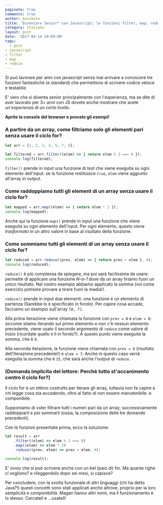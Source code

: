 ```yaml
---
paginate: true
comments: true
author: musikele
title: 'Diventare Senior™ con Javascript: le funzioni filter, map, reduce'
category: Italiano
layout: post
date: '2017-04-14 10:09:00'
tags:
  - post
- javascript
- filter
- map
- reduce
---
```

Si può lavorare per anni con javascript senza mai arrivare a conoscere tre funzioni fantastiche (e standard) che permettono di scrivere codice veloce e testabile.  

E' vero che si diventa senior principalmente con l'esperienza, ma se dite di aver lavorato per 3+ anni con JS dovete anche mostrare che avete un'_esperienza di un certo livello_.

**Aprite la console del browser e provate gli esempi!**

### A partire da un array, come filtriamo solo gli elementi pari senza usare il ciclo for?

```javascript
let arr = [1, 2, 3, 4, 5, 7, 8];

let filtered = arr.filter((elem) => { return elem % 2 === 0 });
console.log(filtered);
```

`filter()` prende in input una funzione di _test_ che viene eseguita su ogni elemento dell'input: se la funzione restituisce `true`, `elem` viene aggiunto all'array in output. 

### Come raddoppiamo tutti gli element di un array senza usare il ciclo for? 

```javascript
let mapped = arr.map((elem) => { return elem * 2 });
console.log(mapped);
```

Anche qui la funzione `map()` prende in input una funzione che viene eseguita su ogni elemento dell'input. Per ogni elemento, questo viene _trasformato_ in un altro valore in base al risultato della funzione. 

### Come sommiamo tutti gli elementi di un array senza usare il ciclo for? 

```javascript
let reduced = arr.reduce((prev, elem) => { return prev + elem }, 0);
console.log(reduced);
```

`reduce()` è più complessa da spiegare, ma poi sarà facilissima da usare: permette di applicare una funzione _N-a-1_ dove da un array tiriamo fuori un unico risultato. Nel nostro esempio abbiamo applicato la somma (voi come esercizio potreste provare a tirare fuori la media!). 

`reduce()` prende in input due elementi: una funzione e un elemento di partenza (Sarebbe lo `0` specificato in fondo). Per capire cosa accade, facciamo un esempio sull'array `[8, 7]`. 

Alla prima iterazione viene chiamata la funzione con `prev = 0` e `elem = 8`: siccome stiamo iterando sul primo elemento e non c'è nessun elemento precedente, viene usato il secondo argomento di `reduce` come valore di inizio (ricordate quello `0` lì in fondo?). A questo punto viene eseguita la somma, che è `8`. 

Alla seconda iterazione, la funzione viene chiamata con `prev = 8` (risultato dell'iterazione precedente!) e `elem = 7`:  Anche in questo caso verrà eseguita la somma che è `15`, che sarà anche l'output di `reduce`. 

### (Domanda implicita del lettore: Perchè tutto st'accanimento contro il ciclo for?)
Il ciclo for è un ottimo costrutto per iterare gli array, tuttavia non fa capire a chi legge cosa sta accadendo, oltre al fatto di non essere manutenibile. e componibile. 

Supponiamo di voler filtrare tutti i numeri pari da un array; successivamente raddoppiarli e poi sommarli (ossia, la composizione delle tre domande precedenti). 

Con le funzioni presentate prima, ecco la soluzione: 

```javascript
let result = arr
	.filter((elem) => elem % 2 === 0)
	.map((elem) => elem * 2)
	.reduce((prev, elem) => prev + elem, 0);

console.log(result);
```

E' ovvio che si può scrivere anche con un bel (paio di) for. Ma quante righe ci vogliono? e rileggendolo dopo sei mesi, si capisce? 

Per concludere, con la svolta funzionale di altri linguaggi (chi ha detto Java?!) questi concetti sono stati applicati anche altrove, proprio per la loro semplicità e componibilità. Magari hanno altri nomi, ma il funzionamento è lo stesso. Cercateli e ...usateli!